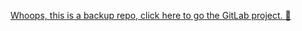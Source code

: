 [Whoops, this is a backup repo, click here to go the GitLab project. 🔗](https://gitlab.com/WamiApp)
